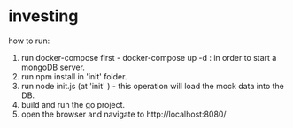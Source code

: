 # investing

how to run:
1. run docker-compose first - docker-compose up -d : in order to start a mongoDB server.
2. run npm install in 'init' folder.
3. run node init.js (at 'init' ) - this operation will load the mock data into the DB.
4. build and run the go project.
5. open the browser and navigate to http://localhost:8080/
